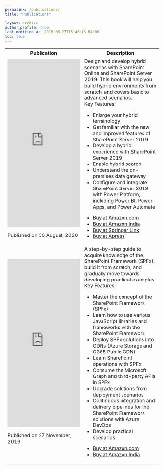 ```yaml
---
permalink: /publications/
title: "Publications"

layout: archive
author_profile: true
last_modified_at: 2019-08-27T15:46:43-04:00
toc: true
---
```


<table>
    <tr>
        <th><b>Publication</b></th>
        <th><b>Description</b></th>
    </tr>
    <tr>
        <td width="50%">
            <iframe type="text/html" width="336" height="550" frameborder="0" allowfullscreen style="max-width:100%" src="https://read.amazon.in/kp/card?asin=B08GZT5Z64&preview=newtab&linkCode=kpe&ref_=cm_sw_r_kb_dp_W1KvFbED4RB3X" ></iframe>
            <p>Published on 30 August, 2020</p>
        </td>
        <td>
            Design and develop hybrid scenarios with SharePoint Online and SharePoint Server 2019. This book will help you build hybrid environments from scratch, and covers basic to advanced scenarios.
            <br/>
            Key Features:
            <ul>
                <li>Enlarge your hybrid terminology</li>
                <li>Get familiar with the new and improved features of SharePoint Server 2019</li>
                <li>Develop a hybrid experience with SharePoint Server 2019</li>
                <li>Enable hybrid search</li>
                <li>Understand the on-premises data gateway</li>
                <li>Configure and integrate SharePoint Server 2019 with Power Platform, including Power BI, Power Apps, and Power Automate</li>
            </ul>
            <ul>
                <li>
                    <a href="https://www.amazon.com/Understanding-Hybrid-Environments-SharePoint-2019/dp/148426049X" target="_blank">Buy at Amazon.com</a>                    
                </li>
                <li>
                    <a href="https://www.amazon.in/Understanding-Hybrid-Environments-SharePoint-2019/dp/148426049X" target="_blank">Buy at Amazon India</a>
                </li>
                <li>
                    <a href="https://link.springer.com/book/10.1007/978-1-4842-6050-0" target="_blank">Buy at Springer Link</a>
                </li>
                <li>
                    <a href="https://www.apress.com/gp/book/9781484260494" target="_blank">Buy at Apress</a>
                </li>
            </ul>            
        </td>
    </tr>
    <tr>
        <td width="50%">
            <iframe type="text/html" width="336" height="550" frameborder="0" allowfullscreen style="max-width:100%" src="https://read.amazon.in/kp/card?asin=B0822SS97K&preview=newtab&linkCode=kpe&ref_=cm_sw_r_kb_dp_3J6hFbWKZRDQ4" ></iframe>
            <p>Published on 27 November, 2019</p>
        </td>
        <td>
            A step-by-step guide to acquire knowledge of the SharePoint Framework (SPFx), build it from scratch, and gradually move towards developing practical examples.
            <br/>
            Key Features:
            <ul>
                <li>Master the concept of the SharePoint Framework (SPFx)</li>
                <li>Learn how to use various JavaScript libraries and frameworks with the SharePoint Framework</li>
                <li>Deploy SPFx solutions into CDNs (Azure Storage and O365 Public CDN)</li>
                <li>Learn SharePoint operations with SPFx</li>
                <li>Consume the Microsoft Graph and third-party APIs in SPFx</li>
                <li>Upgrade solutions from deployment scenarios</li>
                <li>Continuous integration and delivery pipelines for the SharePoint Framework solutions with Azure DevOps</li>
                <li>Develop practical scenarios</li>
            </ul>
            <ul>
                <li>
                    <a href="https://www.amazon.com/Mastering-Sharepoint-Framework-Easy-Follow/dp/938932887X/" target="_blank">Buy at Amazon.com</a>                    
                </li>
                <li>
                    <a href="https://www.amazon.in/Mastering-Sharepoint-Framework-Easy-Follow/dp/938932887X" target="_blank">Buy at Amazon India</a>
                </li>
            </ul>            
        </td>
    </tr>
</table>
